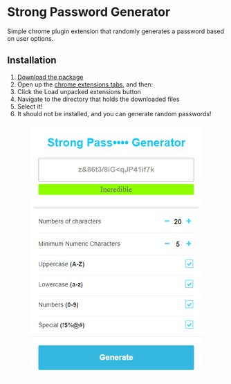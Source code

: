 Strong Password Generator
========

Simple chrome plugin extension that randomly generates a password based on user options.

## Installation

1. [Download the package](https://github.com/ProductOfAmerica/PasswordGenerator/archive/master.zip)
2. Open up the [chrome extensions tabs](chrome://extensions), and then:
3. Click the Load unpacked extensions button
4. Navigate to the directory that holds the downloaded files
5. Select it!
6. It should not be installed, and you can generate random passwords!


<div style="text-align:center">
  <img src="github/2017-02-27_14-50-20.png" width="400">
</div>
